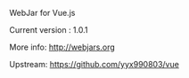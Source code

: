 WebJar for Vue.js

Current version : 1.0.1

More info: http://webjars.org

Upstream: https://github.com/yyx990803/vue
